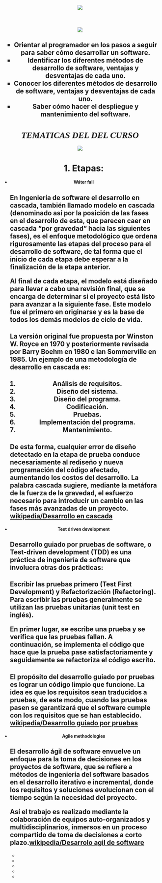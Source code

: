 <html>

<title>Objetivos</title>
<header><img src="logo.gif" width"90" height"40"></img></header>
<head>
<body background="imagenes/a.jpg">
<link rel="stylesheet" type="text/css" a href="estilos/estilos.css">
<link rel="stylesheet"  href="estilos/fonts.css">

</head>






<H1><CENTER><font face="Comic Sans MS"><IMG SRC="imagenes/objetivos.png" width"90" height"40"></IMG></font face="Comic Sans MS"></CENTER> </H1>
<H2>
<article><center><ul type="square"> 
<li>Orientar al programador en los pasos a seguir para saber cómo desarrollar un software.</li> 
<li>Identificar los diferentes métodos de desarrollo de software, ventajas y desventajas de cada uno.</li>
<li>Conocer los diferentes métodos de desarrollo de software, ventajas y desventajas de cada uno.</li>
<li>Saber cómo hacer el despliegue y mantenimiento del software.</li>
</ul></center>
<article></H2>

<H1><CENTER><font face="Comic Sans MS"><I>TEMATICAS DEL DEL CURSO</I></font face="Comic Sans MS"></CENTER> </H1>
<CENTER><IMG SRC="imagenes/rueda.gif" width"90" height"40"></IMG></CENTER>
<ul> 
<H1><center>1.	Etapas:</center></H1>
<H4><li><center>Wáter fall</center></li></H4>
<H2><article><p>En Ingeniería de software el desarrollo en cascada, también llamado modelo en cascada 
(denominado así por la posición de las fases en el desarrollo de esta, que parecen caer en cascada “por gravedad” hacia las siguientes fases), 
es el enfoque metodológico que ordena rigurosamente las etapas del proceso para el desarrollo de software,
 de tal forma que el inicio de cada etapa debe esperar a la finalización de la etapa anterior.</p>
 <p>Al final de cada etapa, el modelo está diseñado para llevar a cabo una revisión final, 
 que se encarga de determinar si el proyecto está listo para avanzar a la siguiente fase. 
 Este modelo fue el primero en originarse y es la base de todos los demás modelos de ciclo de vida.</p></article></H2>

<H2><article><p>La versión original fue propuesta por Winston W. Royce en 1970 y posteriormente revisada por Barry Boehm en 1980 e Ian Sommerville en 1985.
Un ejemplo de una metodología de desarrollo en cascada es:</p></H2>
<center><ol type="1" start ="1">
<H2><li>Análisis de requisitos.</li>
<li>Diseño del sistema.</li>
<li>Diseño del programa.</li>
<li>Codificación.</li>
<li>Pruebas.</li>
<li>Implementación del programa.</li>
<li>Mantenimiento.</li>
</ol></center></H2>
<H2><article><p>De esta forma, cualquier error de diseño detectado en la etapa de prueba conduce necesariamente al rediseño
 y nueva programación del código afectado, aumentando los costos del desarrollo. 
 La palabra cascada sugiere, mediante la metáfora de la fuerza de la gravedad, el esfuerzo necesario para introducir un cambio en las fases más avanzadas de un proyecto.
<a href="https://es.wikipedia.org/wiki/Desarrollo_en_cascada" target="_blank">wikipedia/Desarrollo en cascada</a></H2></article></p> 

<h4><li><center>Test driven development</center></h4>
<H2><article><p> Desarrollo guiado por pruebas de software, o Test-driven development (TDD) es una práctica de ingeniería de software 
que involucra otras dos prácticas:</H2></p>
 <H2><article><p>Escribir las pruebas primero (Test First Development) y Refactorización (Refactoring). 
 Para escribir las pruebas generalmente se utilizan las pruebas unitarias (unit test en inglés).</p> 
 <p>En primer lugar, se escribe una prueba y se verifica que las pruebas fallan. 
 A continuación, se implementa el código que hace que la prueba pase satisfactoriamente y seguidamente se refactoriza el código escrito.</H2></article></p> 
 <H2><article><p>El propósito del desarrollo guiado por pruebas es lograr un código limpio que funcione. 
 La idea es que los requisitos sean traducidos a pruebas, de este modo, cuando las pruebas pasen se garantizará que el software cumple con los requisitos 
 que se han establecido.
 <a href="https://es.wikipedia.org/wiki/Desarrollo_guiado_por_pruebas" target="blank">wikipedia/Desarrollo guiado por pruebas</a></H2></article></p>

 <H4><center><li>Agile methodologies</li></H4></center>
<H2><article><p>El desarrollo ágil de software envuelve un enfoque para la toma de decisiones en los proyectos de software, 
que se refiere a métodos de ingeniería del software basados en el desarrollo iterativo e incremental, 
donde los requisitos y soluciones evolucionan con el tiempo según la necesidad del proyecto.</p>
<p>Así el trabajo es realizado mediante la colaboración de equipos auto-organizados y multidisciplinarios, 
inmersos en un proceso compartido de toma de decisiones a corto plazo.<a href="https://es.wikipedia.org/wiki/Desarrollo_%C3%A1gil_de_software" target="blank">wikipedia/Desarrolo agil de software</a></H2></article></p>
<div class="social">
		<ul>
			<li><a href="http://www.facebook.com" target="_blank" class="icon-facebook2"></a></li>
			<li><a href="http://www.twitter.com" target="_blank" class="icon-twitter"></a></li>
			<li><a href="http://www.googleplus.com/armonyfester@gmail.com" target="_blank" class="icon-google-plus2"></a></li>
			<li><a href="mailto:armonyfester@gmail.com" class="icon-mail"></a></li>
                        <li><a href="http://www.youtube.com" target="_blank" class="icon-youtube"></a></li>
		</ul>
	</div>
</body>


</html>

